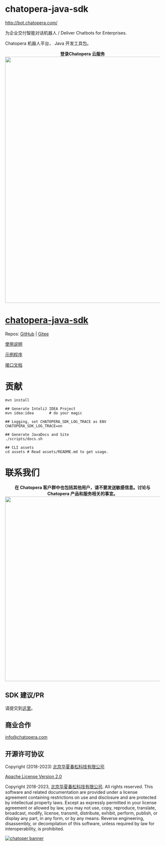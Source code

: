 # chatopera-java-sdk
http://bot.chatopera.com/

为企业交付智能对话机器人 / Deliver Chatbots for Enterprises.

Chatopera 机器人平台， Java 开发工具包。

<p align="center">
  <b>登录Chatopera 云服务</b><br>
  <a href="http://bot.chatopera.com/" target="_blank">
      <img src="https://user-images.githubusercontent.com/3538629/48039685-e35fcc00-e1b0-11e8-81a9-f26d744fcd1d.png" width="800">
  </a>
</p>

# [chatopera-java-sdk](https://github.com/chatopera/chatopera-java-sdk)

Repos: [GitHub](https://github.com/chatopera/chatopera-java-sdk) | [Gitee](https://gitee.com/chatopera/chatopera-java-sdk)

[使用说明](https://github.com/chatopera/chatopera-sample-java/wiki)

[示例程序](https://github.com/chatopera/chatopera-sample-java)

[接口文档](https://docs.chatopera.com/products/chatbot-platform/integration.html)

# 贡献

```
mvn install

## Generate InteliJ IDEA Project
mvn idea:idea       # do your magic

## Logging, set CHATOPERA_SDK_LOG_TRACE as ENV
CHATOPERA_SDK_LOG_TRACE=on

## Generate JavaDocs and Site
./scripts/docs.sh

## CLI assets
cd assets # Read assets/README.md to get usage.
```

# 联系我们

<p align="center">
  <b>在 Chatopera 客户群中也包括其他用户，请不要发送敏感信息。讨论与 Chatopera 产品和服务相关的事宜。</b><br>
  <img src="https://user-images.githubusercontent.com/3538629/127828298-8a8ab6d9-2b35-4923-83d2-173708f5fbf6.png" width="600">
</p>

## SDK 建议/PR

请提交到[这里](https://github.com/chatopera/chatopera-sample-java/issues)。

## 商业合作

<a href="mailto:info@chatopera.com?subject=Chatopera%20Java%20SDK">
info@chatopera.com
</a>

## 开源许可协议

Copyright (2018-2023) [北京华夏春松科技有限公司](https://www.chatopera.com/)

[Apache License Version 2.0](./LICENSE)

Copyright 2018-2023, [北京华夏春松科技有限公司](https://www.chatopera.com/). All rights reserved. This software and related documentation are provided under a license agreement containing restrictions on use and disclosure and are protected by intellectual property laws. Except as expressly permitted in your license agreement or allowed by law, you may not use, copy, reproduce, translate, broadcast, modify, license, transmit, distribute, exhibit, perform, publish, or display any part, in any form, or by any means. Reverse engineering, disassembly, or decompilation of this software, unless required by law for interoperability, is prohibited.

[![chatoper banner][co-banner-image]][co-url]

[co-banner-image]: https://user-images.githubusercontent.com/3538629/42383104-da925942-8168-11e8-8195-868d5fcec170.png
[co-url]: https://www.chatopera.com

